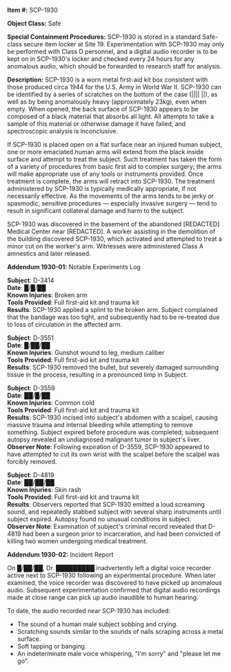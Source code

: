 **Item #:** SCP-1930

**Object Class:** Safe

**Special Containment Procedures:** SCP-1930 is stored in a standard Safe-class secure item locker at Site 19. Experimentation with SCP-1930 may only be performed with Class D personnel, and a digital audio recorder is to be kept on in SCP-1930's locker and checked every 24 hours for any anomalous audio, which should be forwarded to research staff for analysis.

**Description:** SCP-1930 is a worn metal first-aid kit box consistent with those produced circa 1944 for the U.S. Army in World War II. SCP-1930 can be identified by a series of scratches on the bottom of the case (|||| ||), as well as by being anomalously heavy (approximately 23kg), even when empty. When opened, the back surface of SCP-1930 appears to be composed of a black material that absorbs all light. All attempts to take a sample of this material or otherwise damage it have failed, and spectroscopic analysis is inconclusive.

If SCP-1930 is placed open on a flat surface near an injured human subject, one or more emaciated human arms will extend from the black inside surface and attempt to treat the subject. Such treatment has taken the form of a variety of procedures from basic first aid to complex surgery; the arms will make appropriate use of any tools or instruments provided. Once treatment is complete, the arms will retract into SCP-1930. The treatment administered by SCP-1930 is typically medically appropriate, if not necessarily effective. As the movements of the arms tends to be jerky or spasmodic, sensitive procedures — especially invasive surgery — tend to result in significant collateral damage and harm to the subject.

SCP-1930 was discovered in the basement of the abandoned \[REDACTED\] Medical Center near \[REDACTED\]. A worker assisting in the demolition of the building discovered SCP-1930, which activated and attempted to treat a minor cut on the worker's arm. Witnesses were administered Class A amnestics and later released.

**Addendum 1930-01:** Notable Experiments Log

**Subject**: D-3414  
**Date**: █/█/██  
**Known Injuries**: Broken arm  
**Tools Provided**: Full first-aid kit and trauma kit  
**Results**: SCP-1930 applied a splint to the broken arm. Subject complained that the bandage was too tight, and subsequently had to be re-treated due to loss of circulation in the affected arm.

**Subject**: D-3551  
**Date**: █/██/██  
**Known Injuries**: Gunshot wound to leg, medium caliber  
**Tools Provided**: Full first-aid kit and trauma kit  
**Results**: SCP-1930 removed the bullet, but severely damaged surrounding tissue in the process, resulting in a pronounced limp in Subject.

**Subject**: D-3559  
**Date**: ██/█/██  
**Known Injuries**: Common cold  
**Tools Provided**: Full first-aid kit and trauma kit  
**Results**: SCP-1930 incised into subject's abdomen with a scalpel, causing massive trauma and internal bleeding while attempting to remove something. Subject expired before procedure was completed; subsequent autopsy revealed an undiagnosed malignant tumor in subject's liver.  
**Observer Note**: Following expiration of D-3559, SCP-1930 appeared to have attempted to cut its own wrist with the scalpel before the scalpel was forcibly removed.

**Subject**: D-4819  
**Date**: ██/██/██  
**Known Injuries**: Skin rash  
**Tools Provided**: Full first-aid kit and trauma kit  
**Results**: Observers reported that SCP-1930 emitted a loud screaming sound, and repeatedly stabbed subject with several sharp instruments until subject expired. Autopsy found no unusual conditions in subject.  
**Observer Note**: Examination of subject's criminal record revealed that D-4819 had been a surgeon prior to incarceration, and had been convicted of killing two women undergoing medical treatment.

**Addendum 1930-02:** Incident Report

On █/██/██, Dr. █████████ inadvertently left a digital voice recorder active next to SCP-1930 following an experimental procedure. When later examined, the voice recorder was discovered to have picked up anomalous audio. Subsequent experimentation confirmed that digital audio recordings made at close range can pick up audio inaudible to human hearing.

To date, the audio recorded near SCP-1930 has included:

*   The sound of a human male subject sobbing and crying.
*   Scratching sounds similar to the sounds of nails scraping across a metal surface.
*   Soft tapping or banging.
*   An indeterminate male voice whispering, "I'm sorry" and "please let me go".